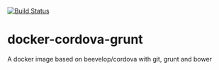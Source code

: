 [![Build Status](https://travis-ci.org/alexquast/docker-cordova-grunt.svg?branch=master)](https://travis-ci.org/alexquast/docker-cordova-grunt)

# docker-cordova-grunt

A docker image based on beevelop/cordova with git, grunt and bower
